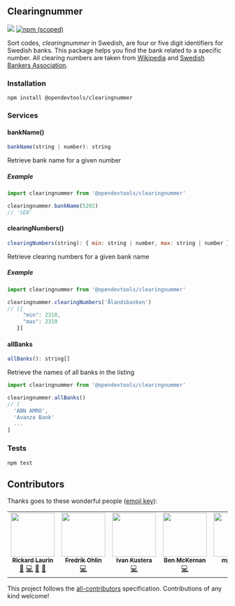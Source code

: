 ## Clearingnummer

[![](https://github.com/opendevtools/clearingnummer/workflows/Release/badge.svg)](https://github.com/opendevtools/clearingnummer/actions?workflow=Release)
[![npm (scoped)](https://img.shields.io/npm/v/@opendevtools/clearingnummer)](https://npm.im/@opendevtools/clearingnummer)

Sort codes, _clearingnummer_ in Swedish, are four or five digit identifiers for Swedish banks. This package helps you find the bank related to a specific number. All clearing numbers are taken from [Wikipedia](http://www.wikiwand.com/sv/Lista_%C3%B6ver_clearingnummer_till_svenska_banker) and [Swedish Bankers Association](http://www.swedishbankers.se/media/3535/1710_clearingnummer-institut.pdf).

### Installation

```
npm install @opendevtools/clearingnummer
```

### Services

#### bankName()

```js
bankName(string | number): string
```

Retrieve bank name for a given number

##### Example

```js
import clearingnummer from '@opendevtools/clearingnummer'

clearingnummer.bankName(5202)
// 'SEB'
```

#### clearingNumbers()

```js
clearingNumbers(string): { min: string | number, max: string | number }[]
```

Retrieve clearing numbers for a given bank name

##### Example

```js
import clearingnummer from '@opendevtools/clearingnummer'

clearingnummer.clearingNumbers('Ålandsbanken')
// [{
     "min": 2310,
     "max": 2310
   }]
```

#### allBanks

```js
allBanks(): string[]
```

Retrieve the names of all banks in the listing

```js
import clearingnummer from '@opendevtools/clearingnummer'

clearingnummer.allBanks()
// [
  'ABN AMRO',
  'Avanza Bank'
  ...
]
```

### Tests

```
npm test
```

## Contributors

Thanks goes to these wonderful people ([emoji key](https://github.com/kentcdodds/all-contributors#emoji-key)):

<!-- ALL-CONTRIBUTORS-LIST:START - Do not remove or modify this section -->
<!-- prettier-ignore-start -->
<!-- markdownlint-disable -->
<table>
  <tr>
    <td align="center"><a href="http://willcodefor.beer/"><img src="https://avatars1.githubusercontent.com/u/1478102?v=4?s=100" width="100px;" alt=""/><br /><sub><b>Rickard Laurin</b></sub></a><br /><a href="https://github.com/opendevtools/clearingnummer/issues?q=author%3Abeliever" title="Bug reports">🐛</a> <a href="https://github.com/opendevtools/clearingnummer/commits?author=believer" title="Code">💻</a> <a href="https://github.com/opendevtools/clearingnummer/commits?author=believer" title="Documentation">📖</a> <a href="https://github.com/opendevtools/clearingnummer/pulls?q=is%3Apr+reviewed-by%3Abeliever" title="Reviewed Pull Requests">👀</a></td>
    <td align="center"><a href="https://fredrikohlin.com/"><img src="https://avatars3.githubusercontent.com/u/80429?v=4?s=100" width="100px;" alt=""/><br /><sub><b>Fredrik Ohlin</b></sub></a><br /><a href="https://github.com/opendevtools/clearingnummer/commits?author=fohlin" title="Code">💻</a></td>
    <td align="center"><a href="http://www.atomia.com"><img src="https://avatars3.githubusercontent.com/u/1167428?v=4?s=100" width="100px;" alt=""/><br /><sub><b>Ivan Kustera</b></sub></a><br /><a href="https://github.com/opendevtools/clearingnummer/commits?author=ivankustera" title="Code">💻</a></td>
    <td align="center"><a href="https://github.com/ben-mckernan"><img src="https://avatars.githubusercontent.com/u/4847190?v=4?s=100" width="100px;" alt=""/><br /><sub><b>Ben McKernan</b></sub></a><br /><a href="https://github.com/opendevtools/clearingnummer/commits?author=ben-mckernan" title="Code">💻</a></td>
    <td align="center"><a href="https://github.com/mp-horm"><img src="https://avatars.githubusercontent.com/u/85336596?v=4?s=100" width="100px;" alt=""/><br /><sub><b>mp-horm</b></sub></a><br /><a href="https://github.com/opendevtools/clearingnummer/commits?author=mp-horm" title="Code">💻</a></td>
  </tr>
</table>

<!-- markdownlint-restore -->
<!-- prettier-ignore-end -->

<!-- ALL-CONTRIBUTORS-LIST:END -->

This project follows the [all-contributors](https://github.com/kentcdodds/all-contributors) specification. Contributions of any kind welcome!
